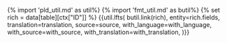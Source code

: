 {% import 'pld_util.md' as util%}
{% import 'fmt_util.md' as butil%}
{% set rich = data[table][ctx["ID"]] %}
{{util.lfts(
    butil.link(rich),
    entity=rich.fields,
    translation=translation,
    source=source,
    with_language=with_language,
    with_source=with_source,
    with_translation=with_translation,
)}}